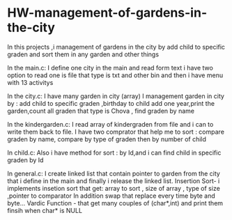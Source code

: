 # HW-management-of-gardens-in-the-city
In this projects ,i management of gardens in the city by add child to specific graden and sort them in any garden and other things

In the main.c: 
I define one city in the main and read form text i have two option to read one is file that type is txt and other bin
and then i have menu with 13 activitys 

In the city.c:
I have many garden in city (array) 
I management garden in city by : add child to specific graden ,birthday to child add one year,print the garden,count all graden 
that type is Chova , find graden by name 

In the kindergarden.c:
I read array of kindergraden from file and i can to write them back to file.
I have two comprator that help me to sort : compare graden by name, compare by type of graden then by number of child

In child.c:
Also i have method for sort : by Id,and i can find child in specific graden by Id

In general.c:
I create linked list that contain pointer to garden from the city that i define in the main and finally i release the linked list.
Insertion Sort- i implements insetion sort that get: array to sort , size of array , type of size ,pointer to comparator
In addition  swap that replace every time byte and byte...
Vardic Function - that get many couples of (char*,int)  and print them  finsih when char* is NULL


